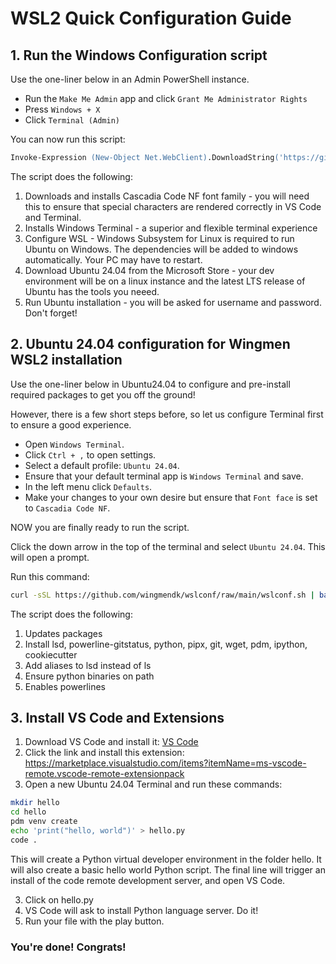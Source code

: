 # WSL2 Quick Configuration Guide # 

## 1. Run the Windows Configuration script ##

Use the one-liner below in an Admin PowerShell instance.  
- Run the `Make Me Admin` app and click `Grant Me Administrator Rights`
- Press `Windows + X`
- Click `Terminal (Admin)`

You can now run this script:

```ps
Invoke-Expression (New-Object Net.WebClient).DownloadString('https://github.com/wingmendk/wslconf/raw/main/install.ps1')
```

The script does the following:
1. Downloads and installs Cascadia Code NF font family - you will need this to ensure
that special characters are rendered correctly in VS Code and Terminal.
2. Installs Windows Terminal - a superior and flexible terminal experience
3. Configure WSL - Windows Subsystem for Linux is required to run Ubuntu on Windows. The dependencies will be added to windows automatically. Your PC may have to restart.
4. Download Ubuntu 24.04 from the Microsoft Store - your dev environment will be on a linux instance and the latest LTS release of Ubuntu has the tools you neeed.
5. Run Ubuntu installation - you will be asked for username and password. Don't forget!

## 2. Ubuntu 24.04 configuration for Wingmen WSL2 installation ##

Use the one-liner below in Ubuntu24.04 to configure and pre-install required packages to get you off the ground!

However, there is a few short steps before, so let us configure Terminal first to ensure a good experience.

- Open `Windows Terminal`.
- Click `Ctrl + ,` to open settings.
- Select a default profile: `Ubuntu 24.04`.
- Ensure that your default terminal app is `Windows Terminal` and save.
- In the left menu click `Defaults`.
- Make your changes to your own desire but ensure that `Font face` is set to `Cascadia Code NF`.


NOW you are finally ready to run the script. 

Click the down arrow in the top of the terminal and select `Ubuntu 24.04`. This will open a prompt.

Run this command:

```bash
curl -sSL https://github.com/wingmendk/wslconf/raw/main/wslconf.sh | bash
```

The script does the following:
1. Updates packages
2. Install lsd, powerline-gitstatus, python, pipx, git, wget, pdm, ipython, cookiecutter
3. Add aliases to lsd instead of ls
4. Ensure python binaries on path
5. Enables powerlines

## 3. Install VS Code and Extensions ##

1. Download VS Code and install it: [VS Code](https://code.visualstudio.com/Download)
2. Click the link and install this extension: https://marketplace.visualstudio.com/items?itemName=ms-vscode-remote.vscode-remote-extensionpack
2. Open a new Ubuntu 24.04 Terminal and run these commands:
```bash
mkdir hello
cd hello
pdm venv create
echo 'print("hello, world")' > hello.py
code .
```
This will create a Python virtual developer environment in the folder hello.
It will also create a basic hello world Python script.
The final line will trigger an install of the code remote development server, and open VS Code.

3. Click on hello.py
4. VS Code will ask to install Python language server. Do it!
5. Run your file with the play button.

### You're done! Congrats! ### 
